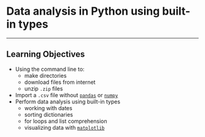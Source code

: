 # Data analysis in Python using built-in types

-----

## Learning Objectives

* Using the command line to:
    + make directories
    + download files from internet
    + unzip `.zip` files
* Import a `.csv` file without [`pandas`](https://pandas.pydata.org/about.html) or [`numpy`](https://www.numpy.org/)
* Perform data analysis using built-in types
    + working with dates
    + sorting dictionaries
    + for loops and list comprehension
    + visualizing data with [`matplotlib`](https://matplotlib.org/index.html)
